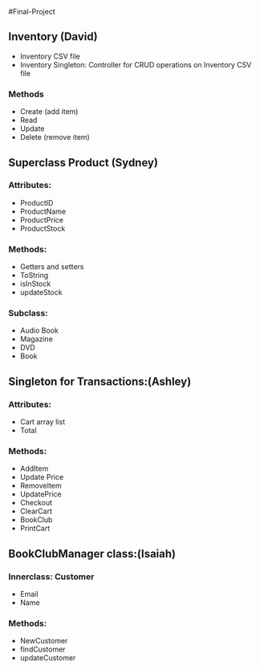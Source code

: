 #Final-Project

<b><h2>Inventory (David)</h2></b>
<ul>
  <li>Inventory CSV file  </li>
  <li>Inventory Singleton: Controller for CRUD operations on Inventory CSV file</li>
</ul>

<h3>Methods</h3>
<ul>
  <li>Create (add item)</li>
  <li>Read</li>
  <li>Update</li>
  <li>Delete (remove item)</li>
</ul> 
<b><h2>Superclass Product (Sydney)</h2></b>
<h3>Attributes:</h3>
<ul>
  <li>ProductID</li>
  <li>ProductName</li>
  <li>ProductPrice</li>
  <li>ProductStock</li>
</ul>

<h3>Methods:</h3>
<ul>
  <li>Getters and setters</li>
  <li>ToString</li>
  <li>isInStock</li>
  <li>updateStock</li>
</ul>

<h3>Subclass:</h3>
<ul>
  <li>Audio Book</li>
  <li>Magazine</li>
  <li>DVD</li>
  <li>Book</li>
</ul>

<b><h2>Singleton for Transactions:(Ashley)</h2></b>
<h3>Attributes:</h3>
<ul>
  <li>Cart array list</li>
  <li>Total</li>
</ul>

<h3>Methods:</h3>
<ul>
  <li>AddItem</li>
  <li>Update Price</li>
  <li>RemoveItem</li>
  <li>UpdatePrice</li>
  <li>Checkout</li>
  <li>ClearCart</li>
  <li>BookClub</li>
  <li>PrintCart</li>
</ul>

<b><h2>BookClubManager class:(Isaiah)</h2></b>
<h3>Innerclass: Customer</h3>
<ul>
  <li>Email</li>
  <li>Name</li>
</ul>
<h3>Methods:</h3>
<ul>
  <li>NewCustomer</li>
  <li>findCustomer</li>
  <li>updateCustomer</li>
</ul>
  

